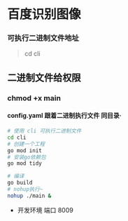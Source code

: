 # 百度识别图像
### 可执行二进制文件地址
> cd cli
>
## 二进制文件给权限
### chmod +x main

#### config.yaml 跟着二进制执行文件 同目录·

```bash
# 使用 cli 可执行二进制文件
cd cli
# 创建一个工程
go mod init
# 安装go依赖包
go mod tidy

# 编译
go build
# nohup执行~
nohup ./main &
```
                                
- 开发环境 
  端口 8009
  



